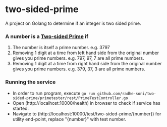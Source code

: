 # two-sided-prime
A project on Golang to determine if an integer is two sided prime.

### A number is a [Two-sided Prime](https://prime-numbers.info/article/two-sided-primes) if 
1.	The number is itself a prime number.  e.g. 3797
2.	Removing 1 digit at a time from left hand side from the original number gives you prime numbers. e.g. 797, 97, 7 are all prime numbers.
3.	Removing 1 digit at a time from right hand side from the original number gives you prime numbers. e.g. 379, 37, 3 are all prime numbers.

### Running the service
* In order to run program, execute 
`go run github.com/radhe-soni/two-sided-prime/primetester/rest/PrimeTestController.go`
* Open (http://localhost:10000/health) in browser to check if service has started.
* Navigate to (http://localhost:10000/test/two-sided-prime/{number}) for utility end-point, replace "{number}" with test number.

